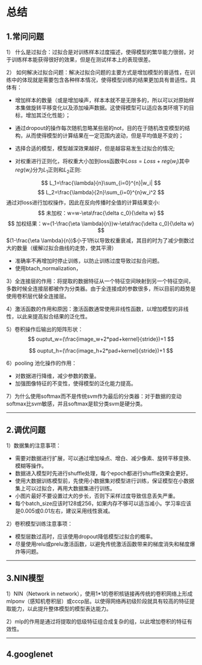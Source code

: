 # 总结

## 1.常问问题

1） 什么是过拟合：过拟合是对训练样本过度描述，使得模型的繁华能力很弱，对于训练样本能获得很好的效果，但是在测试样本上的表现很差。

2） 如何解决过拟合问题：解决过拟合问题的主要方式是增加模型的普适性，在训练中的体现就是需要包含各种样本情况，使得模型训练的结果更加具有普适性。具体有：

- 增加样本的数量（或是增加噪声，样本本就不是无限多的，所以可以对原始样本集做旋转平移变化以及添加噪声数据。这使得模型可以适应各类环境下的目标，增加其泛化性能）；

- 通过dropout的操作每次随机忽略某些层的not，目的在于随机改变模型的结构，从而使得模型的计算结果在一定范围内波动，但是平均值是不变的；
  
- 选择合适的模型，模型越深效果越好，但是越容易发生过拟合的情况;

- 对权重进行正则化，将权重大小加到loss函数中$Loss = Loss+reg(w_i)$其中$reg(w_i)$分为$L_1$正则和$L_2$正则:

$$
    L_1=\frac{\lambda}{n}\sum_{i=0}^{n}|w_i|
$$
$$
    L_2=\frac{\lambda}{2n}\sum_{i=0}^{n}w_i^2
$$
通过对loss进行加权操作，因此在反向传播时全值的计算结果变小:
$$
未加权：w=w-\eta\frac{\delta c_0}{\delta w}
$$
$$
加权结果：w=(1-\frac{\eta \lambda}{n})w-\eta\frac{\delta c_0}{\delta w}
$$
$(1-\frac{\eta \lambda}{n})$小于1所以导致权重衰减，其目的时为了减少倒数过大的数量（缓解过拟合曲线的走势，使其平滑）

- 准确率不再增加时停止训练，以防止训练过度导致过拟合问题。
- 使用btach_normalization，

3）全连接层的作用：将提取的数据特征从一个特征空间映射到另一个特征空间，多数时候全连接层都被作为分类器。由于全连接成的参数很多，所以目前的趋势是使用卷积层代替全连接层。

4）激活函数的作用和原因：激活函数通常使用非线性函数，以增加模型的非线性，以此来提高拟合结果的泛化性。

5）卷积操作后输出的矩阵形状：
$$
ouptut_w=(\frac{image_w+2*pad+kernel}{stride})+1
$$

$$
ouptut_h=(\frac{image_h+2*pad+kernel}{stride})+1
$$

6）pooling 池化操作的作用：

- 对数据进行降维，减少参数的数量。
- 加强图像特征的不变性，使得模型的泛化能力提高。

7）为什么使用softmax而不是传统svm作为最后的分类器：对于数据的变动softmax比svm敏感，并且softmax是软分类svm是硬分类。

---

## 2.调优问题

1）数据集的注意事项：

- 需要对数据进行扩展，可以通过增加噪点、增白、减少像素、旋转平移变换、模糊等操作。
- 数据进入模型时先进行shuffle处理，每个epoch都进行shuffle效果会更好。
- 使用大数据训练模型前，先使用小数据集对模型进行训练，保证模型在小数据集上可以过拟合，再用大数据集进行训练。
- 小图片最好不要设置过大的步长，否则下采样过度导致信息丢失严重。
- 每个batch_size应该时128或256，如果内存不够可以适当减小。学习率应该是0.005或0.01左右，建议采用线性衰减。

2）卷积模型训练注意事项：

- 模型层数过高时，应该使用dropout降低模型过拟合的概率。
- 尽量使用relu或prelu激活函数，以避免传统激活函数带来的梯度消失和梯度爆炸等问题。

---

## 3.NIN模型

1）NIN（Network in network），使用1*1的卷积核链接再传统的卷积网络上形成mlponv（感知机卷积层）或cccp层。以使得网络再初级阶段就具有较高的特征提取能力，以此提升整体模型的模型表达能力。

2）mlp的作用是通过将提取的低级特征组合成复杂的组，以此增加卷积的特征有效性。

---

## 4.googlenet